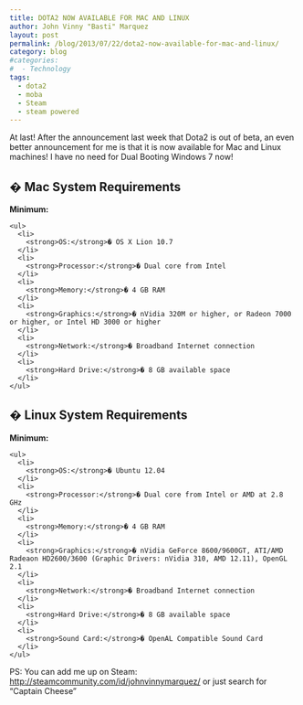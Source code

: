 ```yaml
---
title: DOTA2 NOW AVAILABLE FOR MAC AND LINUX
author: John Vinny "Basti" Marquez
layout: post
permalink: /blog/2013/07/22/dota2-now-available-for-mac-and-linux/
category: blog
#categories:
#  - Technology
tags:
  - dota2
  - moba
  - Steam
  - steam powered
---
```

At last! After the announcement last week that Dota2 is out of beta, an even better announcement for me is that it is now available for Mac and Linux machines! I have no need for Dual Booting Windows 7 now!

<div id="game_area_sys_req">
  <h2>
    <img alt="" src="http://cdn3.store.steampowered.com/public/images/v5/platforms/platform_mac.png" />� Mac System Requirements
  </h2>
  
  <div id="game_area_sys_req_full">
    <p>
      <strong>Minimum:</strong>
    </p>
    
    <ul>
      <li>
        <strong>OS:</strong>� OS X Lion 10.7
      </li>
      <li>
        <strong>Processor:</strong>� Dual core from Intel
      </li>
      <li>
        <strong>Memory:</strong>� 4 GB RAM
      </li>
      <li>
        <strong>Graphics:</strong>� nVidia 320M or higher, or Radeon 7000 or higher, or Intel HD 3000 or higher
      </li>
      <li>
        <strong>Network:</strong>� Broadband Internet connection
      </li>
      <li>
        <strong>Hard Drive:</strong>� 8 GB available space
      </li>
    </ul>
  </div>
  
  <div>
  </div>
</div>

<div id="game_area_sys_req">
  <h2>
    <img alt="" src="http://cdn3.store.steampowered.com/public/images/v5/platforms/platform_linux.png" />� Linux System Requirements
  </h2>
  
  <div id="game_area_sys_req_full">
    <p>
      <strong>Minimum:</strong>
    </p>
    
    <ul>
      <li>
        <strong>OS:</strong>� Ubuntu 12.04
      </li>
      <li>
        <strong>Processor:</strong>� Dual core from Intel or AMD at 2.8 GHz
      </li>
      <li>
        <strong>Memory:</strong>� 4 GB RAM
      </li>
      <li>
        <strong>Graphics:</strong>� nVidia GeForce 8600/9600GT, ATI/AMD Radeaon HD2600/3600 (Graphic Drivers: nVidia 310, AMD 12.11), OpenGL 2.1
      </li>
      <li>
        <strong>Network:</strong>� Broadband Internet connection
      </li>
      <li>
        <strong>Hard Drive:</strong>� 8 GB available space
      </li>
      <li>
        <strong>Sound Card:</strong>� OpenAL Compatible Sound Card
      </li>
    </ul>
  </div>
</div>

PS: You can add me up on Steam: http://steamcommunity.com/id/johnvinnymarquez/ or just search for &#8220;Captain Cheese&#8221;